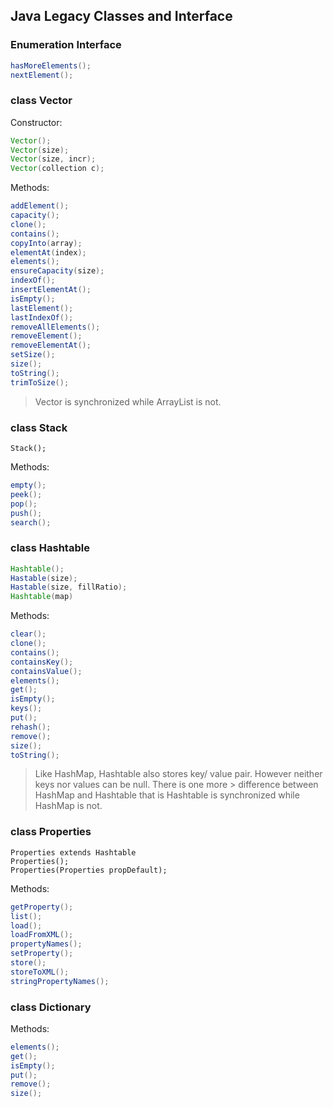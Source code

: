 ## Java Legacy Classes and Interface

### Enumeration Interface
```java
hasMoreElements();
nextElement();
```


### class Vector 

Constructor:
```java
Vector();
Vector(size);
Vector(size, incr);
Vector(collection c);
```
Methods:
```java
addElement();
capacity();
clone();
contains();
copyInto(array);
elementAt(index);
elements();
ensureCapacity(size);
indexOf();
insertElementAt();
isEmpty();
lastElement();
lastIndexOf();
removeAllElements();
removeElement();
removeElementAt();
setSize();
size();
toString();
trimToSize();
```

> Vector is synchronized while ArrayList is not.

### class Stack
```
Stack();
```
Methods:
```java
empty();
peek();
pop();
push();
search();
```
### class Hashtable
```java
Hashtable();
Hastable(size);
Hastable(size, fillRatio);
Hashtable(map)
```
Methods:
```java
clear();
clone();
contains();
containsKey();
containsValue();
elements();
get();
isEmpty();
keys();
put();
rehash();
remove();
size();
toString();
```
> Like HashMap, Hashtable also stores key/ value pair. However neither keys nor 
> values can be null. There is one more > difference between HashMap and Hashtable  that is Hashtable is synchronized while HashMap is not.

### class Properties
```
Properties extends Hashtable
Properties();
Properties(Properties propDefault);
```
Methods:
```java
getProperty();
list();
load();
loadFromXML();
propertyNames();
setProperty();
store();
storeToXML();
stringPropertyNames();
```
### class Dictionary

Methods:
```java
elements();
get();
isEmpty();
put();
remove();
size();
```
